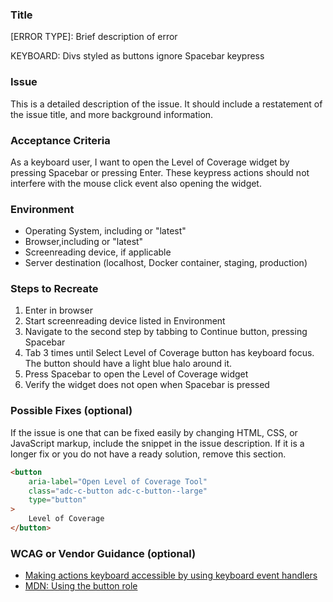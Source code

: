### Title
[ERROR TYPE]: Brief description of error

KEYBOARD: Divs styled as buttons ignore Spacebar keypress

### Issue
This is a detailed description of the issue. It should include a restatement of the issue title, and more background information.

### Acceptance Criteria
As a keyboard user, I want to open the Level of Coverage widget by pressing Spacebar or pressing Enter. These keypress actions should not interfere with the mouse click event also opening the widget.

### Environment
* Operating System, including <VERSION> or "latest"
* Browser,including <VERSION> or "latest"
* Screenreading device, if applicable
* Server destination (localhost, Docker container, staging, production)

### Steps to Recreate
1. Enter <IP ADDRESS> in browser
2. Start screenreading device listed in Environment
3. Navigate to the second step by tabbing to Continue button, pressing Spacebar
4. Tab 3 times until Select Level of Coverage button has keyboard focus. The button should have a light blue halo around it.
5. Press Spacebar to open the Level of Coverage widget
6. Verify the widget does not open when Spacebar is pressed

### Possible Fixes (optional)
If the issue is one that can be fixed easily by changing HTML, CSS, or JavaScript markup, include the snippet in the issue description. If it is a longer fix or you do not have a ready solution, remove this section.

```html
<button
	aria-label="Open Level of Coverage Tool"
	class="adc-c-button adc-c-button--large"
	type="button"
>
	Level of Coverage
</button>
```

### WCAG or Vendor Guidance (optional)
* [Making actions keyboard accessible by using keyboard event handlers](https://www.w3.org/WAI/GL/wiki/Making_actions_keyboard_accessible_by_using_keyboard_event_handlers_with_WAI-ARIA_controls)
* [MDN: Using the button role](https://developer.mozilla.org/en-US/docs/Web/Accessibility/ARIA/ARIA_Techniques/Using_the_button_role)